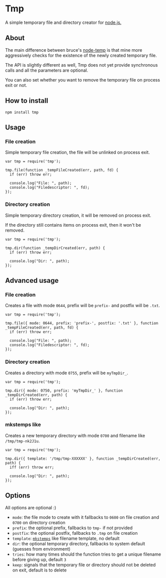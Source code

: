 # Tmp

A simple temporary file and directory creator for [node.js.][1]

## About

The main difference between bruce's [node-temp][2] is that mine more
aggressively checks for the existence of the newly created temporary file.

The API is slightly different as well, Tmp does not yet provide synchronous
calls and all the parameters are optional.

You can also set whether you want to remove the temporary file on process exit
or not.

## How to install

    npm install tmp

## Usage

### File creation

Simple temporary file creation, the file will be unlinked on process exit.

    var tmp = require('tmp');

    tmp.file(function _tempFileCreated(err, path, fd) {
      if (err) throw err;

      console.log("File: ", path);
      console.log("Filedescriptor: ", fd);
    });

### Directory creation

Simple temporary directory creation, it will be removed on process exit.

If the directory still contains items on process exit, then it won't be removed.

    var tmp = require('tmp');

    tmp.dir(function _tempDirCreated(err, path) {
      if (err) throw err;

      console.log("Dir: ", path);
    });

## Advanced usage

### File creation

Creates a file with mode `0644`, prefix will be `prefix-` and postfix will be `.txt`.

    var tmp = require('tmp');

    tmp.file({ mode: 0644, prefix: 'prefix-', postfix: '.txt' }, function _tempFileCreated(err, path, fd) {
      if (err) throw err;

      console.log("File: ", path);
      console.log("Filedescriptor: ", fd);
    });

### Directory creation

Creates a directory with mode `0755`, prefix will be `myTmpDir_`.

    var tmp = require('tmp');

    tmp.dir({ mode: 0750, prefix: 'myTmpDir_' }, function _tempDirCreated(err, path) {
      if (err) throw err;

      console.log("Dir: ", path);
    });

### mkstemps like

Creates a new temporary directory with mode `0700` and filename like `/tmp/tmp-nk2J1u`.

    var tmp = require('tmp');

    tmp.dir({ template: '/tmp/tmp-XXXXXX' }, function _tempDirCreated(err, path) {
      iff (err) throw err;

      console.log("Dir: ", path);
    });


## Options

All options are optional :)

  * `mode`: the file mode to create with it fallbacks to `0600` on file creation and `0700` on directory creation
  * `prefix`: the optional prefix, fallbacks to `tmp-` if not provided
  * `postfix`: the optional postfix, fallbacks to `.tmp` on file creation
  * `template`: [`mkstemps`][3] like filename template, no default
  * `dir`: the optional temporary directory, fallbacks to system default (guesses from environment)
  * `tries`: how many times should the function tries to get a unique filename before giving up, default `3`
  * `keep`: signals that the temporary file or directory should not be deleted on exit, default is to delete

[1]: http://nodejs.org/
[2]: https://github.com/bruce/node-temp
[3]: http://www.kernel.org/doc/man-pages/online/pages/man3/mkstemp.3.html
